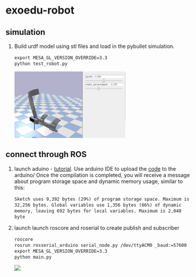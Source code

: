 # exoedu-robot

## simulation

1. Build urdf model using stl files and load in the pybullet simulation.
    ```
    export MESA_GL_VERSION_OVERRIDE=3.3 
    python test_robot.py
    ```
    <img src="./urdf/robot.PNG" width="300" height="180">

## connect through ROS 

1. launch aduino - [tutorial](http://wiki.ros.org/rosserial_arduino/Tutorials).
    Use arduino IDE to upload the [code](./arduino/ros_test.ino) to the arduino/ Once the compilation is completed, you will receive a message about program storage space and dynamic memory usage, similar to this:
    ```
    Sketch uses 9,392 bytes (29%) of program storage space. Maximum is 32,256 bytes. Global variables use 1,356 bytes (66%) of dynamic memory, leaving 692 bytes for local variables. Maximum is 2,048 byte
    ```

2. launch launch roscore and roserial to create publish and subscriber
    ```
    roscore
    rosrun rosserial_arduino serial_node.py /dev/ttyACM0 _baud:=57600
    export MESA_GL_VERSION_OVERRIDE=3.3 
    python main.py
    ```
    ![](./urdf/sim_real_0.gif) 
